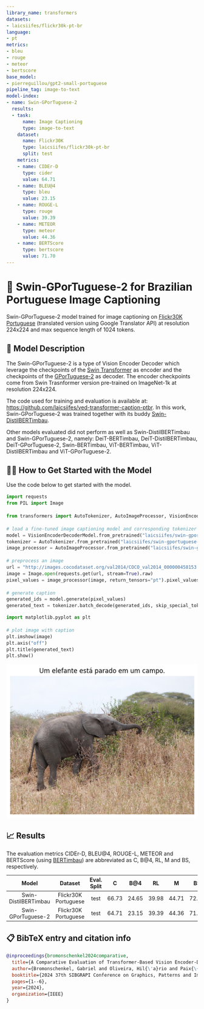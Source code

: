 ```yaml
---
library_name: transformers
datasets:
- laicsiifes/flickr30k-pt-br
language:
- pt
metrics:
- bleu
- rouge
- meteor
- bertscore
base_model:
- pierreguillou/gpt2-small-portuguese
pipeline_tag: image-to-text
model-index:
- name: Swin-GPorTuguese-2
  results:
  - task:
      name: Image Captioning
      type: image-to-text
    dataset:
      name: Flickr30K
      type: laicsiifes/flickr30k-pt-br
      split: test
    metrics:
    - name: CIDEr-D
      type: cider
      value: 64.71
    - name: BLEU@4
      type: bleu
      value: 23.15
    - name: ROUGE-L
      type: rouge
      value: 39.39
    - name: METEOR
      type: meteor
      value: 44.36
    - name: BERTScore
      type: bertscore
      value: 71.70
---
```


# 🎉 Swin-GPorTuguese-2 for Brazilian Portuguese Image Captioning

Swin-GPorTuguese-2 model trained for image captioning on [Flickr30K Portuguese](https://huggingface.co/datasets/laicsiifes/flickr30k-pt-br) (translated version using Google Translator API)
at resolution 224x224 and max sequence length of 1024 tokens.


## 🤖 Model Description

The Swin-GPorTuguese-2 is a type of Vision Encoder Decoder which leverage the checkpoints of the [Swin Transformer](https://huggingface.co/microsoft/swin-base-patch4-window7-224)
as encoder and the checkpoints of the [GPorTuguese-2](https://huggingface.co/pierreguillou/gpt2-small-portuguese) as decoder.
The encoder checkpoints come from Swin Trasnformer version pre-trained on ImageNet-1k at resolution 224x224.

The code used for training and evaluation is available at: https://github.com/laicsiifes/ved-transformer-caption-ptbr. In this work, Swin-GPorTuguese-2
was trained together with its buddy [Swin-DistilBERTimbau](https://huggingface.co/laicsiifes/swin-distilbert-flickr30k-pt-br). 

Other models evaluated did not perform as well as Swin-DistilBERTimbau and Swin-GPorTuguese-2, namely: DeiT-BERTimbau,
DeiT-DistilBERTimbau, DeiT-GPorTuguese-2, Swin-BERTimbau, ViT-BERTimbau, ViT-DistilBERTimbau and ViT-GPorTuguese-2.

## 🧑‍💻 How to Get Started with the Model

Use the code below to get started with the model.

```python
import requests
from PIL import Image

from transformers import AutoTokenizer, AutoImageProcessor, VisionEncoderDecoderModel

# load a fine-tuned image captioning model and corresponding tokenizer and image processor
model = VisionEncoderDecoderModel.from_pretrained("laicsiifes/swin-gportuguese-2")
tokenizer = AutoTokenizer.from_pretrained("laicsiifes/swin-gportuguese-2")
image_processor = AutoImageProcessor.from_pretrained("laicsiifes/swin-gportuguese-2")

# preprocess an image
url = "http://images.cocodataset.org/val2014/COCO_val2014_000000458153.jpg"
image = Image.open(requests.get(url, stream=True).raw)
pixel_values = image_processor(image, return_tensors="pt").pixel_values

# generate caption
generated_ids = model.generate(pixel_values)
generated_text = tokenizer.batch_decode(generated_ids, skip_special_tokens=True)[0]
```

```python
import matplotlib.pyplot as plt

# plot image with caption
plt.imshow(image)
plt.axis("off")
plt.title(generated_text)
plt.show()
```

![image/png](example.png)

## 📈 Results

The evaluation metrics CIDEr-D, BLEU@4, ROUGE-L, METEOR and BERTScore
(using [BERTimbau](https://huggingface.co/neuralmind/bert-base-portuguese-cased)) are abbreviated as C, B@4, RL, M and BS, respectively.

|Model|Dataset|Eval. Split|C|B@4|RL|M|BS|
|:---:|:------:|:--------:|:-----:|:----:|:-----:|:----:|:-------:|
|Swin-DistilBERTimbau|Flickr30K Portuguese|test|66.73|24.65|39.98|44.71|72.30|
|Swin-GPorTuguese-2|Flickr30K Portuguese|test|64.71|23.15|39.39|44.36|71.70|

## 📋 BibTeX entry and citation info

```bibtex
@inproceedings{bromonschenkel2024comparative,
  title={A Comparative Evaluation of Transformer-Based Vision Encoder-Decoder Models for Brazilian Portuguese Image Captioning},
  author={Bromonschenkel, Gabriel and Oliveira, Hil{\'a}rio and Paix{\~a}o, Thiago M},
  booktitle={2024 37th SIBGRAPI Conference on Graphics, Patterns and Images (SIBGRAPI)},
  pages={1--6},
  year={2024},
  organization={IEEE}
}
```